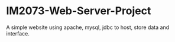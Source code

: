 # IM2073-Web-Server-Project  
A simple website using apache, mysql, jdbc to host, store data and interface.  

